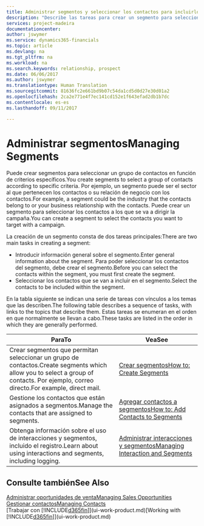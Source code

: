 ```yaml
---
title: Administrar segmentos y seleccionar los contactos para incluirlos | Documentos de Microsoft
description: "Describe las tareas para crear un segmento para seleccionar un grupo de contactos según criterios específicos, por ejemplo, contactos de un determinado sector al que desee dirigirse."
services: project-madeira
documentationcenter: 
author: jswymer
ms.service: dynamics365-financials
ms.topic: article
ms.devlang: na
ms.tgt_pltfrm: na
ms.workload: na
ms.search.keywords: relationship, prospect
ms.date: 06/06/2017
ms.author: jswymer
ms.translationtype: Human Translation
ms.sourcegitcommit: 81636fc2e661bd9b07c54da1cd5d0d27e30d01a2
ms.openlocfilehash: 2ca2e771e4f7ec141cd152e1f643efad2db1b7dc
ms.contentlocale: es-es
ms.lasthandoff: 09/11/2017

---
```

# <a name="managing-segments"></a><span data-ttu-id="e5d9e-103">Administrar segmentos</span><span class="sxs-lookup"><span data-stu-id="e5d9e-103">Managing Segments</span></span>
<span data-ttu-id="e5d9e-104">Puede crear segmentos para seleccionar un grupo de contactos en función de criterios específicos.</span><span class="sxs-lookup"><span data-stu-id="e5d9e-104">You create segments to select a group of contacts according to specific criteria.</span></span> <span data-ttu-id="e5d9e-105">Por ejemplo, un segmento puede ser el sector al que pertenecen los contactos o su relación de negocio con los contactos.</span><span class="sxs-lookup"><span data-stu-id="e5d9e-105">For example, a segment could be the industry that the contacts belong to or your business relationship with the contacts.</span></span> <span data-ttu-id="e5d9e-106">Puede crear un segmento para seleccionar los contactos a los que se va a dirigir la campaña.</span><span class="sxs-lookup"><span data-stu-id="e5d9e-106">You can create a segment to select the contacts you want to target with a campaign.</span></span>

<span data-ttu-id="e5d9e-107">La creación de un segmento consta de dos tareas principales:</span><span class="sxs-lookup"><span data-stu-id="e5d9e-107">There are two main tasks in creating a segment:</span></span>

* <span data-ttu-id="e5d9e-108">Introducir información general sobre el segmento.</span><span class="sxs-lookup"><span data-stu-id="e5d9e-108">Enter general information about the segment.</span></span> <span data-ttu-id="e5d9e-109">Para poder seleccionar los contactos del segmento, debe crear el segmento.</span><span class="sxs-lookup"><span data-stu-id="e5d9e-109">Before you can select the contacts within the segment, you must first create the segment.</span></span>
* <span data-ttu-id="e5d9e-110">Seleccionar los contactos que se van a incluir en el segmento.</span><span class="sxs-lookup"><span data-stu-id="e5d9e-110">Select the contacts to be included within the segment.</span></span>

<span data-ttu-id="e5d9e-111">En la tabla siguiente se indican una serie de tareas con vínculos a los temas que las describen.</span><span class="sxs-lookup"><span data-stu-id="e5d9e-111">The following table describes a sequence of tasks, with links to the topics that describe them.</span></span> <span data-ttu-id="e5d9e-112">Estas tareas se enumeran en el orden en que normalmente se llevan a cabo.</span><span class="sxs-lookup"><span data-stu-id="e5d9e-112">These tasks are listed in the order in which they are generally performed.</span></span>

| <span data-ttu-id="e5d9e-113">Para</span><span class="sxs-lookup"><span data-stu-id="e5d9e-113">To</span></span> | <span data-ttu-id="e5d9e-114">Vea</span><span class="sxs-lookup"><span data-stu-id="e5d9e-114">See</span></span> |
| --- | --- |
| <span data-ttu-id="e5d9e-115">Crear segmentos que permitan seleccionar un grupo de contactos.</span><span class="sxs-lookup"><span data-stu-id="e5d9e-115">Create segments which allow you to select a group of contacts.</span></span> <span data-ttu-id="e5d9e-116">Por ejemplo, correo directo.</span><span class="sxs-lookup"><span data-stu-id="e5d9e-116">For example, direct mail.</span></span> |[<span data-ttu-id="e5d9e-117">Crear segmentos</span><span class="sxs-lookup"><span data-stu-id="e5d9e-117">How to: Create Segments</span></span>](marketing-how-create-segment.md) |
| <span data-ttu-id="e5d9e-118">Gestione los contactos que están asignados a segmentos.</span><span class="sxs-lookup"><span data-stu-id="e5d9e-118">Manage the contacts that are assigned to segments.</span></span> |[<span data-ttu-id="e5d9e-119">Agregar contactos a segmentos</span><span class="sxs-lookup"><span data-stu-id="e5d9e-119">How to: Add Contacts to Segments</span></span>](marketing-add-contact-segment.md) |
| <span data-ttu-id="e5d9e-120">Obtenga información sobre el uso de interacciones y segmentos, incluido el registro.</span><span class="sxs-lookup"><span data-stu-id="e5d9e-120">Learn about using interactions and segments, including logging.</span></span> |[<span data-ttu-id="e5d9e-121">Administrar interacciones y segmentos</span><span class="sxs-lookup"><span data-stu-id="e5d9e-121">Managing Interaction and Segments</span></span>](marketing-interaction-segments.md) |

## <a name="see-also"></a><span data-ttu-id="e5d9e-122">Consulte también</span><span class="sxs-lookup"><span data-stu-id="e5d9e-122">See Also</span></span>
[<span data-ttu-id="e5d9e-123">Administrar oportunidades de venta</span><span class="sxs-lookup"><span data-stu-id="e5d9e-123">Managing Sales Opportunities</span></span>](marketing-manage-sales-opportunities.md)  
[<span data-ttu-id="e5d9e-124">Gestionar contactos</span><span class="sxs-lookup"><span data-stu-id="e5d9e-124">Managing Contacts</span></span>](marketing-contacts.md)  
<span data-ttu-id="e5d9e-125">[Trabajar con [!INCLUDE[d365fin](includes/d365fin_md.md)]](ui-work-product.md)</span><span class="sxs-lookup"><span data-stu-id="e5d9e-125">[Working with [!INCLUDE[d365fin](includes/d365fin_md.md)]](ui-work-product.md)</span></span>

